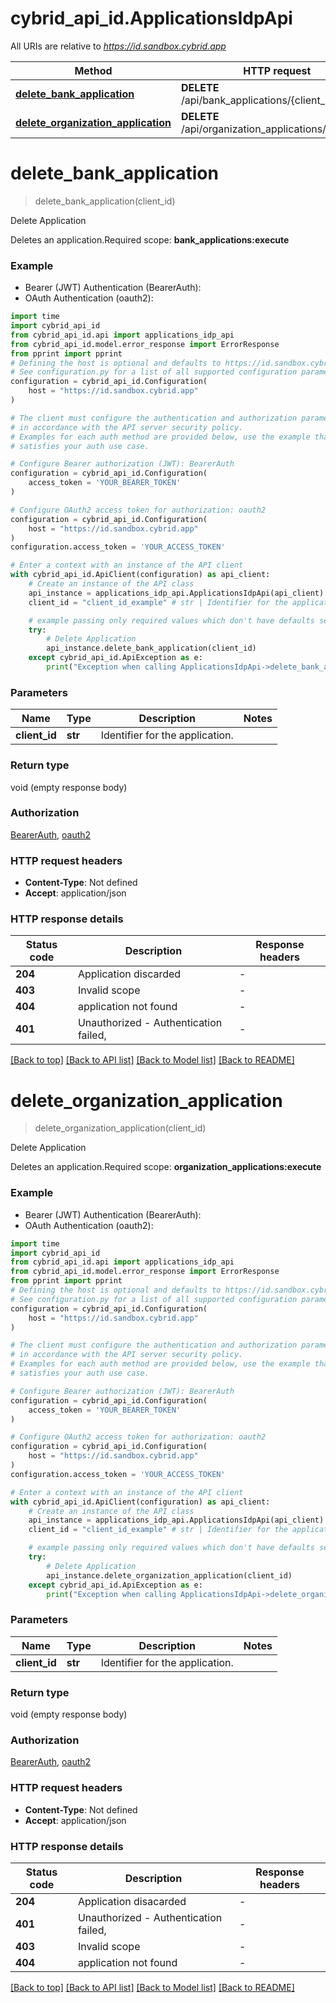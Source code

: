 # cybrid_api_id.ApplicationsIdpApi

All URIs are relative to *https://id.sandbox.cybrid.app*

Method | HTTP request | Description
------------- | ------------- | -------------
[**delete_bank_application**](ApplicationsIdpApi.md#delete_bank_application) | **DELETE** /api/bank_applications/{client_id} | Delete Application
[**delete_organization_application**](ApplicationsIdpApi.md#delete_organization_application) | **DELETE** /api/organization_applications/{client_id} | Delete Application


# **delete_bank_application**
> delete_bank_application(client_id)

Delete Application

Deletes an application.Required scope: **bank_applications:execute**

### Example

* Bearer (JWT) Authentication (BearerAuth):
* OAuth Authentication (oauth2):

```python
import time
import cybrid_api_id
from cybrid_api_id.api import applications_idp_api
from cybrid_api_id.model.error_response import ErrorResponse
from pprint import pprint
# Defining the host is optional and defaults to https://id.sandbox.cybrid.app
# See configuration.py for a list of all supported configuration parameters.
configuration = cybrid_api_id.Configuration(
    host = "https://id.sandbox.cybrid.app"
)

# The client must configure the authentication and authorization parameters
# in accordance with the API server security policy.
# Examples for each auth method are provided below, use the example that
# satisfies your auth use case.

# Configure Bearer authorization (JWT): BearerAuth
configuration = cybrid_api_id.Configuration(
    access_token = 'YOUR_BEARER_TOKEN'
)

# Configure OAuth2 access token for authorization: oauth2
configuration = cybrid_api_id.Configuration(
    host = "https://id.sandbox.cybrid.app"
)
configuration.access_token = 'YOUR_ACCESS_TOKEN'

# Enter a context with an instance of the API client
with cybrid_api_id.ApiClient(configuration) as api_client:
    # Create an instance of the API class
    api_instance = applications_idp_api.ApplicationsIdpApi(api_client)
    client_id = "client_id_example" # str | Identifier for the application.

    # example passing only required values which don't have defaults set
    try:
        # Delete Application
        api_instance.delete_bank_application(client_id)
    except cybrid_api_id.ApiException as e:
        print("Exception when calling ApplicationsIdpApi->delete_bank_application: %s\n" % e)
```


### Parameters

Name | Type | Description  | Notes
------------- | ------------- | ------------- | -------------
 **client_id** | **str**| Identifier for the application. |

### Return type

void (empty response body)

### Authorization

[BearerAuth](../README.md#BearerAuth), [oauth2](../README.md#oauth2)

### HTTP request headers

 - **Content-Type**: Not defined
 - **Accept**: application/json


### HTTP response details

| Status code | Description | Response headers |
|-------------|-------------|------------------|
**204** | Application discarded |  -  |
**403** | Invalid scope |  -  |
**404** | application not found |  -  |
**401** | Unauthorized - Authentication failed,  |  -  |

[[Back to top]](#) [[Back to API list]](../README.md#documentation-for-api-endpoints) [[Back to Model list]](../README.md#documentation-for-models) [[Back to README]](../README.md)

# **delete_organization_application**
> delete_organization_application(client_id)

Delete Application

Deletes an application.Required scope: **organization_applications:execute**

### Example

* Bearer (JWT) Authentication (BearerAuth):
* OAuth Authentication (oauth2):

```python
import time
import cybrid_api_id
from cybrid_api_id.api import applications_idp_api
from cybrid_api_id.model.error_response import ErrorResponse
from pprint import pprint
# Defining the host is optional and defaults to https://id.sandbox.cybrid.app
# See configuration.py for a list of all supported configuration parameters.
configuration = cybrid_api_id.Configuration(
    host = "https://id.sandbox.cybrid.app"
)

# The client must configure the authentication and authorization parameters
# in accordance with the API server security policy.
# Examples for each auth method are provided below, use the example that
# satisfies your auth use case.

# Configure Bearer authorization (JWT): BearerAuth
configuration = cybrid_api_id.Configuration(
    access_token = 'YOUR_BEARER_TOKEN'
)

# Configure OAuth2 access token for authorization: oauth2
configuration = cybrid_api_id.Configuration(
    host = "https://id.sandbox.cybrid.app"
)
configuration.access_token = 'YOUR_ACCESS_TOKEN'

# Enter a context with an instance of the API client
with cybrid_api_id.ApiClient(configuration) as api_client:
    # Create an instance of the API class
    api_instance = applications_idp_api.ApplicationsIdpApi(api_client)
    client_id = "client_id_example" # str | Identifier for the application.

    # example passing only required values which don't have defaults set
    try:
        # Delete Application
        api_instance.delete_organization_application(client_id)
    except cybrid_api_id.ApiException as e:
        print("Exception when calling ApplicationsIdpApi->delete_organization_application: %s\n" % e)
```


### Parameters

Name | Type | Description  | Notes
------------- | ------------- | ------------- | -------------
 **client_id** | **str**| Identifier for the application. |

### Return type

void (empty response body)

### Authorization

[BearerAuth](../README.md#BearerAuth), [oauth2](../README.md#oauth2)

### HTTP request headers

 - **Content-Type**: Not defined
 - **Accept**: application/json


### HTTP response details

| Status code | Description | Response headers |
|-------------|-------------|------------------|
**204** | Application disacarded |  -  |
**401** | Unauthorized - Authentication failed,  |  -  |
**403** | Invalid scope |  -  |
**404** | application not found |  -  |

[[Back to top]](#) [[Back to API list]](../README.md#documentation-for-api-endpoints) [[Back to Model list]](../README.md#documentation-for-models) [[Back to README]](../README.md)

